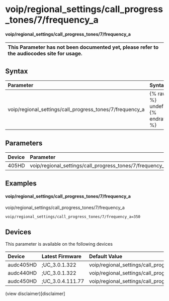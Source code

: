 ﻿---
description: voip/regional_settings/call_progress_tones/7/frequency_a
search: false
---

# voip/regional_settings/call_progress_tones/7/frequency_a

#### voip/regional_settings/call_progress_tones/7/frequency_a


| This Parameter has not been documented yet, please refer to the audiocodes site for usage.  |
| :--- |

## Syntax
| Parameter | Syntax |
| :--- | :--- |
|voip/regional_settings/call_progress_tones/7/frequency_a | {% raw %} undefined {% endraw %} |

## Parameters
|Device|Parameter|value|Description|
|:---|:---|:---|:---|
| 405HD | voip/regional_settings/call_progress_tones/7/frequency_a |  |  |

## Examples
#### voip/regional_settings/call_progress_tones/7/frequency_a

voip/regional_settings/call_progress_tones/7/frequency_a

```
voip/regional_settings/call_progress_tones/7/frequency_a=350
```

## Devices
This parameter is available on the following devices

| Device | Latest Firmware | Default Value |
|:---|:---|:---|
| audc405HD | ;UC_3.0.1.322 | voip/regional_settings/call_progress_tones/7/frequency_a=350 
| audc440HD | ;UC_3.0.1.322 | voip/regional_settings/call_progress_tones/7/frequency_a=350 
| audc450HD | ;UC_3.0.4.111.77 | voip/regional_settings/call_progress_tones/7/frequency_a=350 

(view disclaimer)[disclaimer]
